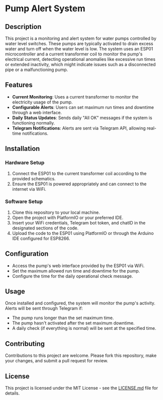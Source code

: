 # Pump Alert System

## Description
This project is a monitoring and alert system for water pumps controlled by water level switches. These pumps are typically activated to drain excess water and turn off when the water level is low. The system uses an ESP01 microcontroller and a current transformer coil to monitor the pump's electrical current, detecting operational anomalies like excessive run times or extended inactivity, which might indicate issues such as a disconnected pipe or a malfunctioning pump.

## Features
- **Current Monitoring**: Uses a current transformer to monitor the electricity usage of the pump.
- **Configurable Alerts**: Users can set maximum run times and downtime through a web interface.
- **Daily Status Updates**: Sends daily "All OK" messages if the system is functioning normally.
- **Telegram Notifications**: Alerts are sent via Telegram API, allowing real-time notifications.

## Installation
### Hardware Setup
1. Connect the ESP01 to the current transformer coil according to the provided schematics.
2. Ensure the ESP01 is powered appropriately and can connect to the internet via WiFi.

### Software Setup
1. Clone this repository to your local machine.
2. Open the project with PlatformIO or your preferred IDE.
3. Insert your WiFi credentials, Telegram bot token, and chatID in the designated sections of the code.
4. Upload the code to the ESP01 using PlatformIO or through the Arduino IDE configured for ESP8266.

## Configuration
- Access the pump's web interface provided by the ESP01 via WiFi.
- Set the maximum allowed run time and downtime for the pump.
- Configure the time for the daily operational check message.

## Usage
Once installed and configured, the system will monitor the pump's activity. Alerts will be sent through Telegram if:
- The pump runs longer than the set maximum time.
- The pump hasn't activated after the set maximum downtime.
- A daily check (if everything is normal) will be sent at the specified time.

## Contributing
Contributions to this project are welcome. Please fork this repository, make your changes, and submit a pull request for review.

## License
This project is licensed under the MIT License - see the [LICENSE.md](LICENSE) file for details.

